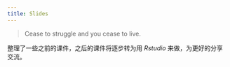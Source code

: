 ```yaml
---
title: Slides
---
```


> Cease to struggle and you cease to live.

整理了一些之前的课件，之后的课件将逐步转为用 *Rstudio* 来做，为更好的分享交流。



